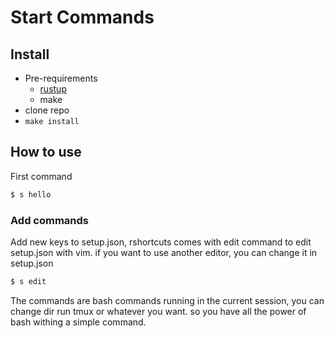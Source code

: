 # Start Commands

## Install

* Pre-requirements
  * [rustup](https://rustup.rs/)
  * make
* clone repo
* `make install`

## How to use

First command

```bash
$ s hello
```

### Add commands

Add new keys to setup.json, rshortcuts comes with edit command to edit setup.json with vim.
if you want to use another editor, you can change it in setup.json

```bash
$ s edit
```

The commands are bash commands running in the current session, you can change dir run tmux or whatever you want. so you
have all the power of bash withing a simple command.